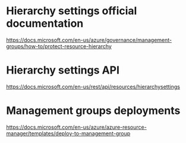 # Hierarchy settings official documentation
https://docs.microsoft.com/en-us/azure/governance/management-groups/how-to/protect-resource-hierarchy

# Hierarchy settings API
https://docs.microsoft.com/en-us/rest/api/resources/hierarchysettings

# Management groups deployments
https://docs.microsoft.com/en-us/azure/azure-resource-manager/templates/deploy-to-management-group